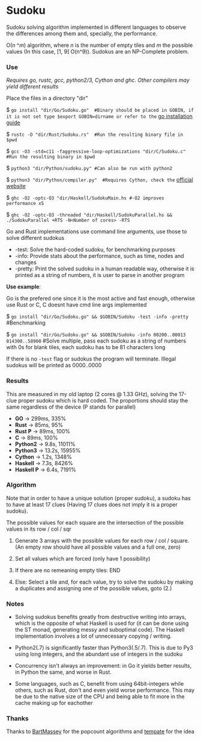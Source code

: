 # Sudoku
Sudoku solving algorithm implemented in different languages to observe the differences among them and, specially, the performance.

O(_n_ ^_m_) algorithm, where _n_ is the number of empty tiles and _m_ the possible values (In this case, [1, 9] O(n^9)). Sudokus are an NP-Complete problem.

### Use
_Requires go, rustc, gcc, python2/3, Cython and ghc. Other compilers may yield different results_


Place the files in a directory "dir"

$ `go install "dir/Go/Sudoku.go"  #Binary should be placed in GOBIN, if it is not set type $export GOBIN=dirname or refer to the` [go installation guide](https://golang.org/doc/install)

$ `rustc -O "dir/Rust/Sudoku.rs"  #Run the resulting binary file in $pwd`

$ `gcc -O3 -std=c11 -faggressive-loop-optimizations "dir/C/Sudoku.c" #Run the resulting binary in $pwd`

$ `python3 "dir/Python/sudoku.py" #Can also be run with python2`

$ `python3 "dir/Python/compiler.py"  #Requires Cython, check the` [official website](https://cython.org/)

$ `ghc -O2 -optc-O3 "dir/Haskell/SudokuMain.hs #-O2 improves performance x5`

$ `ghc -O2 -optc-O3 -threaded "dir/Haskell/SudokuParallel.hs && ./SudokuParallel +RTS -N<Number of cores> -RTS` 

Go and Rust implementations use command line arguments, use those to solve different sudokus
  * -test: Solve the hard-coded sudoku, for benchmarking purposes
  * -info: Provide stats about the performance, such as time, nodes and changes
  * -pretty: Print the solved sudoku in a human readable way, otherwise it is printed as a string of numbers, it is user to parse in another program

**Use example**:

Go is the prefered one since it is the most active and fast enough, otherwise use Rust or C, C doesnt have cmd line args implemented

$ `go install "dir/Go/Sudoku.go" && $GOBIN/Sudoku -test -info -pretty` #Benchmarking

$ `go install "dir/Go/Sudoku.go" && $GOBIN/Sudoku -info 00200..00013 014300..58900` #Solve multiple, pass each sudoku as a string of numbers with 0s for blank tiles, each sudoku has to be 81 characters long


If there is no `-test` flag or sudokus the program will terminate. Illegal sudokus will be printed as 0000..0000

### Results
This are measured in my old laptop (2 cores @ 1.33 GHz), solving the 17-clue proper sudoku which is hard coded. The proportions should stay the same regardless of the device
(P stands for parallel)

  * **GO**     -> 299ms, 335%
  * **Rust**   -> 85ms, 95%
  * **Rust P** -> 89ms, 100%
  * **C**      -> 89ms, 100%
  * **Python2** -> 9.8s, 11011%
  * **Python3** -> 13.2s, 15955%
  * **Cython** -> 1.2s, 1348%
  * **Haskell** -> 7.3s, 8426%
  * **Haskell P** -> 6.4s, 7191%

### Algorithm
  Note that in order to have a unique solution (proper sudoku), a sudoku has to have at least 17 clues (Having 17 clues does not imply it is a proper sudoku).

  The possible values for each square are the intersection of the possible values in its row / col / sqr

  1. Generate 3 arrays with the possible values for each row / col / square. (An empty row should have all possible values and a full one, zero)

  2. Set all values which are forced (only have 1 possibility)

  3. If there are no remeaning empty tiles: END

  4. Else: Select a tile and, for each value, try to solve the sudoku by making a duplicates and assigning one of the possible values, goto (2.)


### Notes
  * Solving sudokus benefits greatly from destructive writing into arrays, which is the opposite of what Haskell is used for (it can be done using the ST monad, generating messy and suboptimal code). The Haskell implementation involves a lot of unnecessary copying / writing.

  * Python2(.7) is significantly faster than Python3(.5/.7). This is due to Py3 using long integers, and the abundant use of integers in the sudoku

  * Concurrency isn't always an improvement: in Go it yields better results, in Python the same, and worse in Rust.

  * Some languages, such as C, benefit from using 64bit-integers while others, such as Rust, don't and even yield worse performance. This may be due to the native size of the CPU and being able to fit more in the cache making up for eachother

### Thanks
  Thanks to [BartMassey](https://github.com/BartMassey) for the popcount algorithms and [tempate](https://github.com/tempate) for the idea